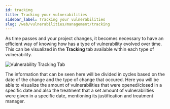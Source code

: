 ```yaml
---
id: tracking
title: Tracking your vulnerabilities
sidebar_label: Tracking your vulnerabilities
slug: /web/vulnerabilities/management/tracking
---
```


As time passes and your project changes, it becomes necessary to have an efficient way
of knowing how has a type of vulnerability evolved over time. This can be visualized
in the **Tracking** tab available within each type of vulnerability.

![Vulnerability Tracking Tab](/img/web/vulnerabilities/management/vulnerabilities_tracking.png)

The information that can be seen here will be divided in cycles based on the date
of the change and the type of change that occured. Here you will be able to
visualize the amount of vulnerabilities that were opened/closed in a specific date
and also the treatment that a set amount of vulnerabilities were given in a
specific date, mentioning its justification and treatment manager.
